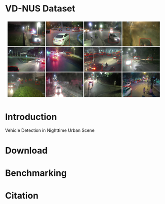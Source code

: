 # VD-NUS Dataset
![preview](images_display.jpg)
# Introduction
Vehicle Detection in Nighttime Urban Scene
# Download
# Benchmarking
# Citation
